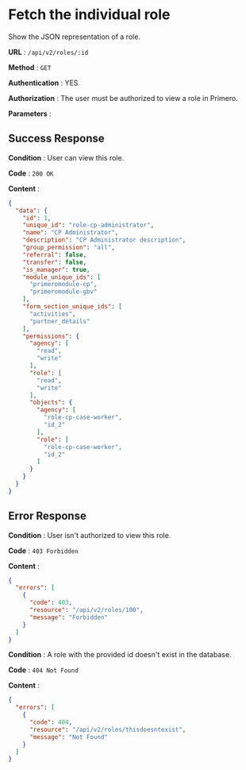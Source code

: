 # Fetch the individual role

Show the JSON representation of a role.

**URL** : `/api/v2/roles/:id`

**Method** : `GET`

**Authentication** : YES

**Authorization** : The user must be authorized to view a role in Primero.

**Parameters** :

## Success Response

**Condition** : User can view this role.

**Code** : `200 OK`

**Content** :

```json
{
  "data": {
    "id": 1,
    "unique_id": "role-cp-administrator",
    "name": "CP Administrator",
    "description": "CP Administrator description",
    "group_permission": "all",
    "referral": false,
    "transfer": false,
    "is_manager": true,
    "module_unique_ids": [
      "primeromodule-cp",
      "primeromodule-gbv"
    ],
    "form_section_unique_ids": [
      "activities",
      "partner_details"
    ],
    "permissions": {
      "agency": [
        "read",
        "write"
      ],
      "role": [
        "read",
        "write"
      ],
      "objects": {
        "agency": [
          "role-cp-case-worker",
          "id_2"
        ],
        "role": [
          "role-cp-case-worker",
          "id_2"
        ]
      }
    }
  }
}
```
## Error Response

**Condition** : User isn't authorized to view this role.

**Code** : `403 Forbidden`

**Content** :

```json
{
  "errors": [
    {
      "code": 403,
      "resource": "/api/v2/roles/100",
      "message": "Forbidden"
    }
  ]
}

```
**Condition** : A role with the provided id doesn't exist in the database.

**Code** : `404 Not Found`

**Content** :

```json
{
  "errors": [
    {
      "code": 404,
      "resource": "/api/v2/roles/thisdoesntexist",
      "message": "Not Found"
    }
  ]
}

```
